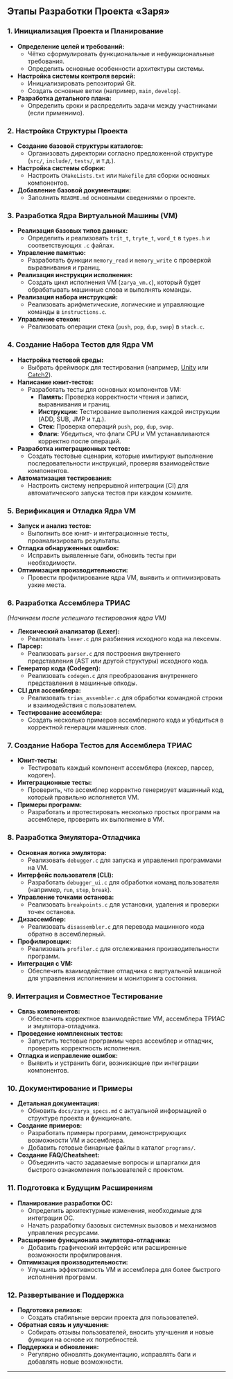 Этапы Разработки Проекта «Заря»
-------------------------------

### 1\. **Инициализация Проекта и Планирование**

-   **Определение целей и требований:**
    -   Чётко сформулировать функциональные и нефункциональные требования.
    -   Определить основные особенности архитектуры системы.
-   **Настройка системы контроля версий:**
    -   Инициализировать репозиторий Git.
    -   Создать основные ветки (например, `main`, `develop`).
-   **Разработка детального плана:**
    -   Определить сроки и распределить задачи между участниками (если применимо).

### 2\. **Настройка Структуры Проекта**

-   **Создание базовой структуры каталогов:**
    -   Организовать директории согласно предложенной структуре (`src/`, `include/`, `tests/`, и т.д.).
-   **Настройка системы сборки:**
    -   Настроить `CMakeLists.txt` или `Makefile` для сборки основных компонентов.
-   **Добавление базовой документации:**
    -   Заполнить `README.md` основными сведениями о проекте.

### 3\. **Разработка Ядра Виртуальной Машины (VM)**

-   **Реализация базовых типов данных:**
    -   Определить и реализовать `trit_t`, `tryte_t`, `word_t` в `types.h` и соответствующих `.c` файлах.
-   **Управление памятью:**
    -   Разработать функции `memory_read` и `memory_write` с проверкой выравнивания и границ.
-   **Реализация инструкции исполнения:**
    -   Создать цикл исполнения VM (`zarya_vm.c`), который будет обрабатывать машинные слова и выполнять команды.
-   **Реализация набора инструкций:**
    -   Реализовать арифметические, логические и управляющие команды в `instructions.c`.
-   **Управление стеком:**
    -   Реализовать операции стека (`push`, `pop`, `dup`, `swap`) в `stack.c`.

### 4\. **Создание Набора Тестов для Ядра VM**

-   **Настройка тестовой среды:**
    -   Выбрать фреймворк для тестирования (например, [Unity](https://github.com/ThrowTheSwitch/Unity) или [Catch2](https://github.com/catchorg/Catch2)).
-   **Написание юнит-тестов:**
    -   Разработать тесты для основных компонентов VM:
        -   **Память:** Проверка корректности чтения и записи, выравнивания и границ.
        -   **Инструкции:** Тестирование выполнения каждой инструкции (ADD, SUB, JMP и т.д.).
        -   **Стек:** Проверка операций `push`, `pop`, `dup`, `swap`.
        -   **Флаги:** Убедиться, что флаги CPU и VM устанавливаются корректно после операций.
-   **Разработка интеграционных тестов:**
    -   Создать тестовые сценарии, которые имитируют выполнение последовательности инструкций, проверяя взаимодействие компонентов.
-   **Автоматизация тестирования:**
    -   Настроить систему непрерывной интеграции (CI) для автоматического запуска тестов при каждом коммите.

### 5\. **Верификация и Отладка Ядра VM**

-   **Запуск и анализ тестов:**
    -   Выполнить все юнит- и интеграционные тесты, проанализировать результаты.
-   **Отладка обнаруженных ошибок:**
    -   Исправить выявленные баги, обновить тесты при необходимости.
-   **Оптимизация производительности:**
    -   Провести профилирование ядра VM, выявить и оптимизировать узкие места.

### 6\. **Разработка Ассемблера ТРИАС**

*(Начинаем после успешного тестирования ядра VM)*

-   **Лексический анализатор (Lexer):**
    -   Реализовать `lexer.c` для разбиения исходного кода на лексемы.
-   **Парсер:**
    -   Реализовать `parser.c` для построения внутреннего представления (AST или другой структуры) исходного кода.
-   **Генератор кода (Codegen):**
    -   Реализовать `codegen.c` для преобразования внутреннего представления в машинные опкоды.
-   **CLI для ассемблера:**
    -   Реализовать `trias_assembler.c` для обработки командной строки и взаимодействия с пользователем.
-   **Тестирование ассемблера:**
    -   Создать несколько примеров ассемблерного кода и убедиться в корректной генерации машинных слов.

### 7\. **Создание Набора Тестов для Ассемблера ТРИАС**

-   **Юнит-тесты:**
    -   Тестировать каждый компонент ассемблера (лексер, парсер, кодоген).
-   **Интеграционные тесты:**
    -   Проверить, что ассемблер корректно генерирует машинный код, который правильно исполняется VM.
-   **Примеры программ:**
    -   Разработать и протестировать несколько простых программ на ассемблере, проверить их выполнение в VM.

### 8\. **Разработка Эмулятора-Отладчика**

-   **Основная логика эмулятора:**
    -   Реализовать `debugger.c` для запуска и управления программами на VM.
-   **Интерфейс пользователя (CLI):**
    -   Разработать `debugger_ui.c` для обработки команд пользователя (например, `run`, `step`, `break`).
-   **Управление точками останова:**
    -   Реализовать `breakpoints.c` для установки, удаления и проверки точек останова.
-   **Дизассемблер:**
    -   Реализовать `disassembler.c` для перевода машинного кода обратно в ассемблерный.
-   **Профилировщик:**
    -   Реализовать `profiler.c` для отслеживания производительности программ.
-   **Интеграция с VM:**
    -   Обеспечить взаимодействие отладчика с виртуальной машиной для управления исполнением и мониторинга состояния.

### 9\. **Интеграция и Совместное Тестирование**

-   **Связь компонентов:**
    -   Обеспечить корректное взаимодействие VM, ассемблера ТРИАС и эмулятора-отладчика.
-   **Проведение комплексных тестов:**
    -   Запустить тестовые программы через ассемблер и отладчик, проверить корректность исполнения.
-   **Отладка и исправление ошибок:**
    -   Выявить и устранить баги, возникающие при интеграции компонентов.

### 10\. **Документирование и Примеры**

-   **Детальная документация:**
    -   Обновить `docs/zarya_specs.md` с актуальной информацией о структуре проекта и функционале.
-   **Создание примеров:**
    -   Разработать примеры программ, демонстрирующих возможности VM и ассемблера.
    -   Добавить готовые бинарные файлы в каталог `programs/`.
-   **Создание FAQ/Cheatsheet:**
    -   Объединить часто задаваемые вопросы и шпаргалки для быстрого ознакомления пользователей с проектом.

### 11\. **Подготовка к Будущим Расширениям**

-   **Планирование разработки ОС:**
    -   Определить архитектурные изменения, необходимые для интеграции ОС.
    -   Начать разработку базовых системных вызовов и механизмов управления ресурсами.
-   **Расширение функционала эмулятора-отладчика:**
    -   Добавить графический интерфейс или расширенные возможности профилирования.
-   **Оптимизация производительности:**
    -   Улучшить эффективность VM и ассемблера для более быстрого исполнения программ.

### 12\. **Развертывание и Поддержка**

-   **Подготовка релизов:**
    -   Создать стабильные версии проекта для пользователей.
-   **Обратная связь и улучшения:**
    -   Собирать отзывы пользователей, вносить улучшения и новые функции на основе их потребностей.
-   **Поддержка и обновления:**
    -   Регулярно обновлять документацию, исправлять баги и добавлять новые возможности.

* * * * *